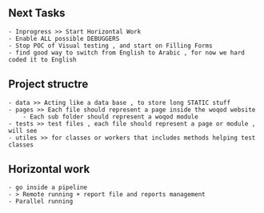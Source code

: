 ## Next Tasks
        
    - Inprogress >> Start Horizontal Work
    - Enable ALL possible DEBUGGERS
    - Stop POC of Visual testing , and start on Filling Forms
    - find good way to switch from English to Arabic , for now we hard coded it to English

    



## Project structre
    - data >> Acting like a data base , to store long STATIC stuff
    - pages >> Each file should represent a page inside the woqod website
        - Each sub folder should represent a woqod module
    - tests >> test files , each file should represent a page or module , will see
    - utiles >> for classes or workers that includes methods helping test classes


## Horizontal work

    - go inside a pipeline
    - > Remote running + report file and reports management
    - Parallel running
    